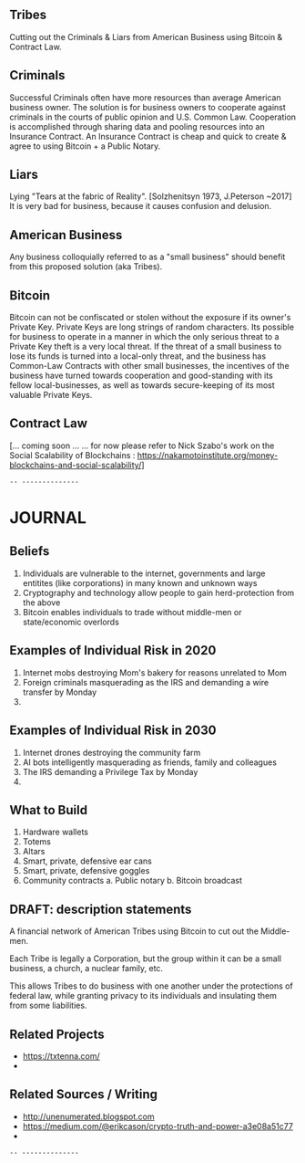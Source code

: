 Tribes
----------------

Cutting out
   the
Criminals & Liars
   from
American Business
   using
Bitcoin &
Contract Law.


## Criminals
Successful Criminals often have more resources than average American business owner.
The solution is for business owners to cooperate against criminals in the courts of public opinion and U.S. Common Law.
Cooperation is accomplished through sharing data and pooling resources into an Insurance Contract.
An Insurance Contract is cheap and quick to create & agree to using Bitcoin + a Public Notary.

## Liars
Lying "Tears at the fabric of Reality". [Solzhenitsyn 1973, J.Peterson ~2017]
It is very bad for business, because it causes confusion and delusion.

## American Business
Any business colloquially referred to as a "small business" should benefit from this proposed solution (aka Tribes).

## Bitcoin
Bitcoin can not be confiscated or stolen without the exposure if its owner's Private Key.
Private Keys are long strings of random characters.
Its possible for business to operate in a manner in which the only serious threat to a Private Key theft is a very local threat.
If the threat of a small business to lose its funds is turned into a local-only threat, and the business has Common-Law Contracts with other small businesses, the incentives of the business have turned towards cooperation and good-standing with its fellow local-businesses, as well as towards secure-keeping of its most valuable Private Keys.

## Contract Law
[... coming soon ...
... for now please refer to Nick Szabo's work on the Social Scalability of Blockchains : https://nakamotoinstitute.org/money-blockchains-and-social-scalability/]


`-- --------------`
# JOURNAL

## Beliefs
1. Individuals are vulnerable to the internet, governments and large entitites (like corporations) in many known and unknown ways
2. Cryptography and technology allow people to gain herd-protection from the above
3. Bitcoin enables individuals to trade without middle-men or state/economic overlords


## Examples of Individual Risk in 2020
1. Internet mobs destroying Mom's bakery for reasons unrelated to Mom
2. Foreign criminals masquerading as the IRS and demanding a wire transfer by Monday
3. 


## Examples of Individual Risk in 2030
1. Internet drones destroying the community farm
2. AI bots intelligently masquerading as friends, family and colleagues
3. The IRS demanding a Privilege Tax by Monday
4. 


## What to Build
1. Hardware wallets
2. Totems
3. Altars
4. Smart, private, defensive ear cans
5. Smart, private, defensive goggles
6. Community contracts
    a. Public notary
    b. Bitcoin broadcast


## DRAFT: description statements
A financial network of American Tribes using Bitcoin to cut out the Middle-men.

Each Tribe is legally a Corporation, but the group within it can be a small business, a church, a nuclear family, etc.

This allows Tribes to do business with one another under the protections of federal law, while granting privacy to its individuals and insulating them from some liabilities.


## Related Projects
- https://txtenna.com/
- 

## Related Sources / Writing
- http://unenumerated.blogspot.com
- https://medium.com/@erikcason/crypto-truth-and-power-a3e08a51c77
- 

`-- --------------`
